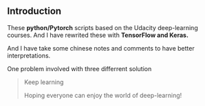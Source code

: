 ## Introduction

These **python/Pytorch** scripts based on the Udacity deep-learning courses. And I have rewrited these with **TensorFlow and Keras.**

And I have take some chinese notes and comments to have better interpretations.

One problem involved with three differrent solution

>Keep learning
>
>Hoping everyone can enjoy the world of deep-learning!